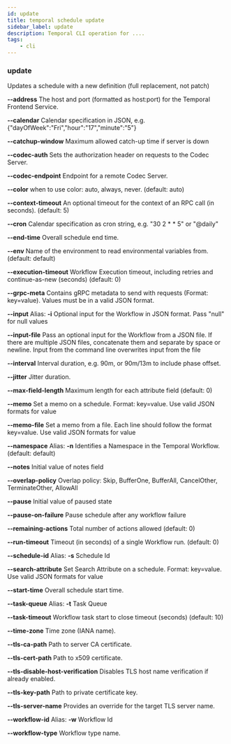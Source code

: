 ```yaml
---
id: update
title: temporal schedule update
sidebar_label: update
description: Temporal CLI operation for ....
tags:
	- cli
---
```


### update

Updates a schedule with a new definition (full replacement, not patch)

**--address**
The host and port (formatted as host:port) for the Temporal Frontend Service.

**--calendar**
Calendar specification in JSON, e.g. {"dayOfWeek":"Fri","hour":"17","minute":"5"}

**--catchup-window**
Maximum allowed catch-up time if server is down

**--codec-auth**
Sets the authorization header on requests to the Codec Server.

**--codec-endpoint**
Endpoint for a remote Codec Server.

**--color**
when to use color: auto, always, never. (default: auto)

**--context-timeout**
An optional timeout for the context of an RPC call (in seconds). (default: 5)

**--cron**
Calendar specification as cron string, e.g. "30 2 * * 5" or "@daily"

**--end-time**
Overall schedule end time.

**--env**
Name of the environment to read environmental variables from. (default: default)

**--execution-timeout**
Workflow Execution timeout, including retries and continue-as-new (seconds) (default: 0)

**--grpc-meta**
Contains gRPC metadata to send with requests (Format: key=value). Values must be in a valid JSON format.

**--input**
Alias: **-i**
Optional input for the Workflow in JSON format. Pass "null" for null values

**--input-file**
Pass an optional input for the Workflow from a JSON file. If there are multiple JSON files, concatenate them and separate by space or newline. Input from the command line overwrites input from the file

**--interval**
Interval duration, e.g. 90m, or 90m/13m to include phase offset.

**--jitter**
Jitter duration.

**--max-field-length**
Maximum length for each attribute field (default: 0)

**--memo**
Set a memo on a schedule. Format: key=value. Use valid JSON formats for value

**--memo-file**
Set a memo from a file. Each line should follow the format key=value. Use valid JSON formats for value

**--namespace**
Alias: **-n**
Identifies a Namespace in the Temporal Workflow. (default: default)

**--notes**
Initial value of notes field

**--overlap-policy**
Overlap policy: Skip, BufferOne, BufferAll, CancelOther, TerminateOther, AllowAll

**--pause**
Initial value of paused state

**--pause-on-failure**
Pause schedule after any workflow failure

**--remaining-actions**
Total number of actions allowed (default: 0)

**--run-timeout**
Timeout (in seconds) of a single Workflow run. (default: 0)

**--schedule-id**
Alias: **-s**
Schedule Id

**--search-attribute**
Set Search Attribute on a schedule. Format: key=value. Use valid JSON formats for value

**--start-time**
Overall schedule start time.

**--task-queue**
Alias: **-t**
Task Queue

**--task-timeout**
Workflow task start to close timeout (seconds) (default: 10)

**--time-zone**
Time zone (IANA name).

**--tls-ca-path**
Path to server CA certificate.

**--tls-cert-path**
Path to x509 certificate.

**--tls-disable-host-verification**
Disables TLS host name verification if already enabled.

**--tls-key-path**
Path to private certificate key.

**--tls-server-name**
Provides an override for the target TLS server name.

**--workflow-id**
Alias: **-w**
Workflow Id

**--workflow-type**
Workflow type name.

